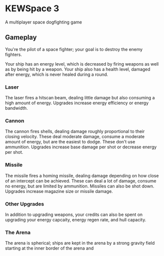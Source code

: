 # KEWSpace 3

A multiplayer space dogfighting game

## Gameplay

You're the pilot of a space fighter; your goal is to destroy the enemy fighters.

Your ship has an energy level, which is decreased by firing weapons as well as by being hit by a weapon. Your ship also has a health level, damaged after energy, which is never healed during a round.

### Laser

The laser fires a hitscan beam, dealing little damage but also consuming a high amount of energy. Upgrades increase energy efficiency or energy bandwidth.

### Cannon

The cannon fires shells, dealing damage roughly proportional to their closing velocity. These deal moderate damage, consume a moderate amount of energy, but are the easiest to dodge. These don't use ammunition. Upgrades increase base damage per shot or decrease energy per shot.

### Missile

The missile fires a homing missile, dealing damage depending on how close of an intercept can be achieved. These can deal a lot of damage, consume no energy, but are limited by ammunition. Missiles can also be shot down. Upgrades increase magazine size or missile damage.

### Other Upgrades

In addition to upgrading weapons, your credits can also be spent on upgrading your energy capcaity, energy regen rate, and hull capacity.

### The Arena

The arena is spherical; ships are kept in the arena by a strong gravity field starting at the inner border of the arena and 
